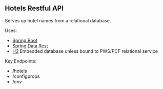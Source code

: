 
## Hotels Restful API

Serves up hotel names from a relational database.

Uses:

* [Spring Boot](http://projects.spring.io/spring-boot/)
* [Spring Data Rest](http://projects.spring.io/spring-data-rest/)
* [H2](http://www.h2database.com/html/main.html) Embedded database unless bound to PWS/PCF relational service

Key Endpoints:
* /hotels
* /configprops
* /env

